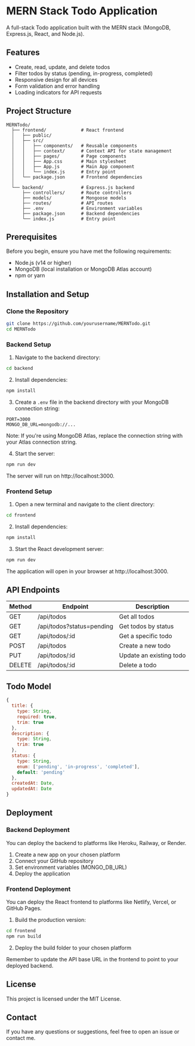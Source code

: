 # MERN Stack Todo Application

A full-stack Todo application built with the MERN stack (MongoDB, Express.js, React, and Node.js).

## Features

- Create, read, update, and delete todos
- Filter todos by status (pending, in-progress, completed)
- Responsive design for all devices
- Form validation and error handling
- Loading indicators for API requests

## Project Structure

```
MERNTodo/
  ├── frontend/             # React frontend
  │   ├── public/
  │   ├── src/
  │   │   ├── components/   # Reusable components
  │   │   ├── context/      # Context API for state management
  │   │   ├── pages/        # Page components
  │   │   ├── App.css       # Main stylesheet
  │   │   ├── App.js        # Main App component
  │   │   └── index.js      # Entry point
  │   └── package.json      # Frontend dependencies
  │
  └── backend/              # Express.js backend
      ├── controllers/      # Route controllers
      ├── models/           # Mongoose models
      ├── routes/           # API routes
      ├── .env              # Environment variables
      ├── package.json      # Backend dependencies
      └── index.js          # Entry point
```

## Prerequisites

Before you begin, ensure you have met the following requirements:

- Node.js (v14 or higher)
- MongoDB (local installation or MongoDB Atlas account)
- npm or yarn

## Installation and Setup

### Clone the Repository

```bash
git clone https://github.com/yourusername/MERNTodo.git
cd MERNTodo
```

### Backend Setup

1. Navigate to the backend directory:

```bash
cd backend
```

2. Install dependencies:

```bash
npm install
```

3. Create a `.env` file in the backend directory with your MongoDB connection string:

```
PORT=3000
MONGO_DB_URL=mongodb://...
```

Note: If you're using MongoDB Atlas, replace the connection string with your Atlas connection string.

4. Start the server:

```bash
npm run dev
```

The server will run on http://localhost:3000.

### Frontend Setup

1. Open a new terminal and navigate to the client directory:

```bash
cd frontend
```

2. Install dependencies:

```bash
npm install
```

3. Start the React development server:

```bash
npm run dev
```

The application will open in your browser at http://localhost:3000.

## API Endpoints

| Method | Endpoint                  | Description             |
| ------ | ------------------------- | ----------------------- |
| GET    | /api/todos                | Get all todos           |
| GET    | /api/todos?status=pending | Get todos by status     |
| GET    | /api/todos/:id            | Get a specific todo     |
| POST   | /api/todos                | Create a new todo       |
| PUT    | /api/todos/:id            | Update an existing todo |
| DELETE | /api/todos/:id            | Delete a todo           |

## Todo Model

```javascript
{
  title: {
    type: String,
    required: true,
    trim: true
  },
  description: {
    type: String,
    trim: true
  },
  status: {
    type: String,
    enum: ['pending', 'in-progress', 'completed'],
    default: 'pending'
  },
  createdAt: Date,
  updatedAt: Date
}
```

## Deployment

### Backend Deployment

You can deploy the backend to platforms like Heroku, Railway, or Render.

1. Create a new app on your chosen platform
2. Connect your GitHub repository
3. Set environment variables (MONGO_DB_URL)
4. Deploy the application

### Frontend Deployment

You can deploy the React frontend to platforms like Netlify, Vercel, or GitHub Pages.

1. Build the production version:

```bash
cd frontend
npm run build
```

2. Deploy the build folder to your chosen platform

Remember to update the API base URL in the frontend to point to your deployed backend.

## License

This project is licensed under the MIT License.

## Contact

If you have any questions or suggestions, feel free to open an issue or contact me.
